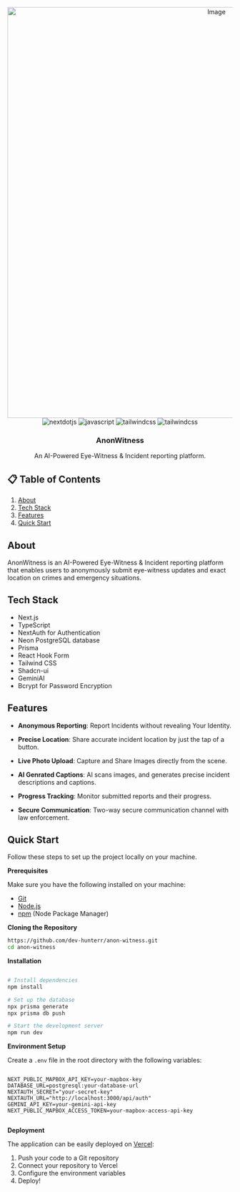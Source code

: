 <div align="center">
  <br />
    <a href="https://youtu.be/dGHFV_RMGag" target="_blank">
        <img width="920" alt="Image" src="https://github.com/user-attachments/assets/5c29c237-6b83-4596-9214-5a5dd5757e92" />
    </a>
  
  <br />

  <div>
    <img src="https://img.shields.io/badge/-Next_JS-black?style=for-the-badge&logoColor=white&logo=nextdotjs&color=000000" alt="nextdotjs" />
    <img src="https://img.shields.io/badge/typescript-%23007ACC.svg?style=for-the-badge&logo=typescript&logoColor=white" alt="javascript" />
    <img src="https://img.shields.io/badge/-Tailwind_CSS-black?style=for-the-badge&logoColor=white&logo=tailwindcss&color=06B6D4" alt="tailwindcss" />
    <img src="https://img.shields.io/badge/postgres-%23316192.svg?style=for-the-badge&logo=postgresql&logoColor=white" alt="tailwindcss" />
  </div>

  <h3 align="center">AnonWitness</h3>

   <div align="center">
      An AI-Powered Eye-Witness & Incident reporting platform.
    </div>
</div>

## 📋 <a name="table">Table of Contents</a>

1.  [About](#about)
2.  [Tech Stack](#tech-stack)
3.  [Features](#features)
4.  [Quick Start](#quick-start)
 


## <a name="about">About</a>

AnonWitness is an AI-Powered Eye-Witness & Incident reporting platform that enables users to anonymously submit eye-witness updates and exact location on crimes and emergency situations.


## <a name="tech-stack">Tech Stack</a>

- Next.js
- TypeScript
- NextAuth for Authentication
- Neon PostgreSQL database
- Prisma
- React Hook Form
- Tailwind CSS
- Shadcn-ui
- GeminiAI
- Bcrypt for Password Encryption

## <a name="features">Features</a>

-  **Anonymous Reporting**: Report Incidents without revealing Your Identity.

- **Precise Location**: Share accurate incident location by just the tap of a button.

- **Live Photo Upload**: Capture and Share Images directly from the scene.

- **AI Genrated Captions**: AI scans images, and generates precise incident descriptions and captions.
  
- **Progress Tracking**: Monitor submitted reports and their progress.
  
- **Secure Communication**: Two-way secure communication channel with law enforcement.

## <a name="quick-start"> Quick Start</a>

Follow these steps to set up the project locally on your machine.

**Prerequisites**

Make sure you have the following installed on your machine:

- [Git](https://git-scm.com/)
- [Node.js](https://nodejs.org/en)
- [npm](https://www.npmjs.com/) (Node Package Manager)

**Cloning the Repository**

```bash
https://github.com/dev-hunterr/anon-witness.git
cd anon-witness
```

**Installation**

```bash

# Install dependencies
npm install

# Set up the database
npx prisma generate
npx prisma db push

# Start the development server
npm run dev
```

**Environment Setup**

Create a `.env` file in the root directory with the following variables:

```env

NEXT_PUBLIC_MAPBOX_API_KEY=your-mapbox-key
DATABASE_URL=postgresql:your-database-url
NEXTAUTH_SECRET="your-secret-key"
NEXTAUTH_URL="http://localhost:3000/api/auth"
GEMINI_API_KEY=your-gemini-api-key
NEXT_PUBLIC_MAPBOX_ACCESS_TOKEN=your-mapbox-access-api-key


```

**Deployment**

The application can be easily deployed on [Vercel](https://vercel.com):

1. Push your code to a Git repository
2. Connect your repository to Vercel
3. Configure the environment variables
4. Deploy!
